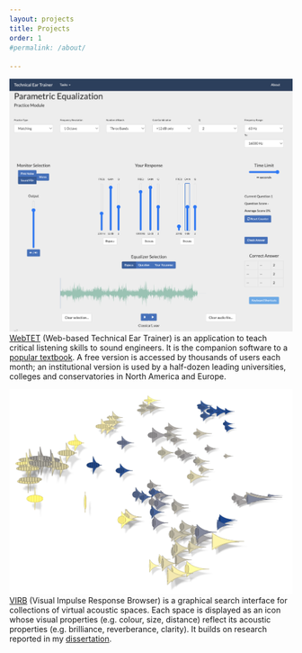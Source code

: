 ```yaml
---
layout: projects
title: Projects
order: 1
#permalink: /about/

---
```



<a href="https://webtet.net/" class="small-image">![webtet](images/webtet.png)</a>  [WebTET](https://webtet.net/) (Web-based Technical Ear Trainer) is an application to teach critical listening skills to sound engineers. It is the companion software to a [popular textbook](https://www.amazon.com/Production-Critical-Listening-Engineering-Presents/dp/1138845949). A free version is accessed by thousands of users each month; an institutional version is used by a half-dozen leading universities, colleges and conservatories in North America and Europe.    
  
    


<a href="https://virb.herokuapp.com/">![webtet](images/virb.png)</a>  [VIRB](https://virb.herokuapp.com/) (Visual Impulse Response Browser) is a graphical search interface for collections of virtual acoustic spaces. Each space is displayed as an icon whose visual properties (e.g. colour, size, distance) reflect its acoustic properties (e.g. brilliance, reverberance, clarity). It builds on research reported in my [dissertation](/images/DHB_dissertation.pdf).
